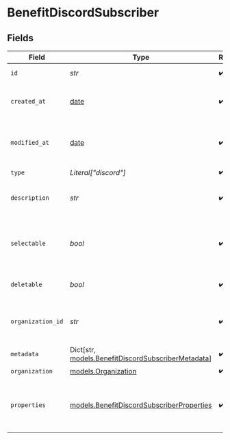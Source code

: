 # BenefitDiscordSubscriber


## Fields

| Field                                                                                               | Type                                                                                                | Required                                                                                            | Description                                                                                         |
| --------------------------------------------------------------------------------------------------- | --------------------------------------------------------------------------------------------------- | --------------------------------------------------------------------------------------------------- | --------------------------------------------------------------------------------------------------- |
| `id`                                                                                                | *str*                                                                                               | :heavy_check_mark:                                                                                  | The ID of the benefit.                                                                              |
| `created_at`                                                                                        | [date](https://docs.python.org/3/library/datetime.html#date-objects)                                | :heavy_check_mark:                                                                                  | Creation timestamp of the object.                                                                   |
| `modified_at`                                                                                       | [date](https://docs.python.org/3/library/datetime.html#date-objects)                                | :heavy_check_mark:                                                                                  | Last modification timestamp of the object.                                                          |
| `type`                                                                                              | *Literal["discord"]*                                                                                | :heavy_check_mark:                                                                                  | N/A                                                                                                 |
| `description`                                                                                       | *str*                                                                                               | :heavy_check_mark:                                                                                  | The description of the benefit.                                                                     |
| `selectable`                                                                                        | *bool*                                                                                              | :heavy_check_mark:                                                                                  | Whether the benefit is selectable when creating a product.                                          |
| `deletable`                                                                                         | *bool*                                                                                              | :heavy_check_mark:                                                                                  | Whether the benefit is deletable.                                                                   |
| `organization_id`                                                                                   | *str*                                                                                               | :heavy_check_mark:                                                                                  | The ID of the organization owning the benefit.                                                      |
| `metadata`                                                                                          | Dict[str, [models.BenefitDiscordSubscriberMetadata](../models/benefitdiscordsubscribermetadata.md)] | :heavy_check_mark:                                                                                  | N/A                                                                                                 |
| `organization`                                                                                      | [models.Organization](../models/organization.md)                                                    | :heavy_check_mark:                                                                                  | N/A                                                                                                 |
| `properties`                                                                                        | [models.BenefitDiscordSubscriberProperties](../models/benefitdiscordsubscriberproperties.md)        | :heavy_check_mark:                                                                                  | Properties available to subscribers for a benefit of type `discord`.                                |